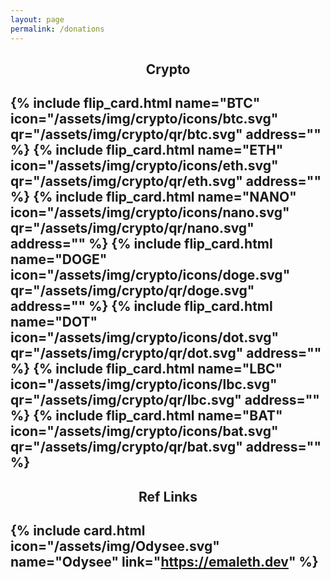 ```yaml
---
layout: page
permalink: /donations
---
```

<h2 style="text-align:center">Crypto<h2>
<div class="FlexWrap">

  {% include flip_card.html name="BTC" icon="/assets/img/crypto/icons/btc.svg" qr="/assets/img/crypto/qr/btc.svg" address="" %}
  {% include flip_card.html name="ETH" icon="/assets/img/crypto/icons/eth.svg" qr="/assets/img/crypto/qr/eth.svg" address="" %}
  {% include flip_card.html name="NANO" icon="/assets/img/crypto/icons/nano.svg" qr="/assets/img/crypto/qr/nano.svg" address="" %}
  {% include flip_card.html name="DOGE" icon="/assets/img/crypto/icons/doge.svg" qr="/assets/img/crypto/qr/doge.svg" address="" %}
  {% include flip_card.html name="DOT" icon="/assets/img/crypto/icons/dot.svg" qr="/assets/img/crypto/qr/dot.svg" address="" %}
  {% include flip_card.html name="LBC" icon="/assets/img/crypto/icons/lbc.svg" qr="/assets/img/crypto/qr/lbc.svg" address="" %}
  {% include flip_card.html name="BAT" icon="/assets/img/crypto/icons/bat.svg" qr="/assets/img/crypto/qr/bat.svg" address="" %}

</div>

<h2 style="text-align:center">Ref Links<h2>
<div class="FlexWrap">

  {% include card.html icon="/assets/img/Odysee.svg" name="Odysee" link="https://emaleth.dev" %}

</div>